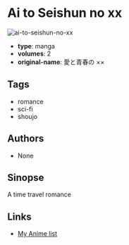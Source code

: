 # Ai to Seishun no xx

![ai-to-seishun-no-xx](https://cdn.myanimelist.net/images/manga/2/12969.jpg)

-   **type**: manga
-   **volumes**: 2
-   **original-name**: 愛と青春の ××

## Tags

-   romance
-   sci-fi
-   shoujo

## Authors

-   None

## Sinopse

A time travel romance

## Links

-   [My Anime list](https://myanimelist.net/manga/9635/Ai_to_Seishun_no_xx)
